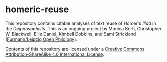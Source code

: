 # homeric-reuse

This repository contains citable analyses of text reuse of Homer's *Iliad* in the *Deipnosophists*.
This is an ongoing project by Monica Berti, Christopher W. Blackwell, Ellie Daniel, Kimbell Dobbins, and Sami Strickland ([Furmann/Leipzig Open Philology](http://fuluopenphilologyfel.wix.com/furman-leipzig)).

Contents of this repository are licensed under a [Creative Commons Attribution-ShareAlike 4.0 International License](http://creativecommons.org/licenses/by-sa/4.0/).

